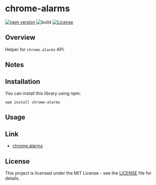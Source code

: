 # chrome-alarms

[![npm version](https://badge.fury.io/js/chrome-alarms.svg)](https://badge.fury.io/js/chrome-alarms)
![build](https://github.com/ryohidaka/chrome-alarms/workflows/Build/badge.svg)
[![License](https://img.shields.io/badge/license-MIT-blue.svg)](https://opensource.org/licenses/MIT)

## Overview

Helper for `chrome.alarms` API.

## Notes

## Installation

You can install this library using npm:

```shell
npm install chrome-alarms
```

## Usage

## Link

- [chrome.alarms](https://developer.chrome.com/docs/extensions/reference/api/alarms)

## License

This project is licensed under the MIT License - see the [LICENSE](LICENSE) file for details.
